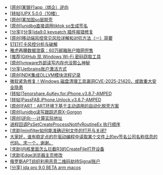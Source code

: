 + [[原创]某银行app（绑企）逆向](https://bbs.kanxue.com/thread-285685.htm)
+ [[转帖]UPX 5.0.0（10楼）](https://bbs.kanxue.com/thread-279367.htm)
+ [[原创]某加固so层脱壳](https://bbs.kanxue.com/thread-285539.htm)
+ [[原创]unidbg直接调用tiktok so生成签名](https://bbs.kanxue.com/thread-285623.htm)
+ [[分享][分享]ida9.0 keypatch 插件报错修复](https://bbs.kanxue.com/thread-282852.htm)
+ [[原创]移动端风控常见风险详解和对抗方法（一）简要](https://bbs.kanxue.com/thread-285693.htm)
+ [钉钉打卡风控分析与破解](https://bbs.kanxue.com/thread-276154.htm)
+ [雅虎再曝数据泄露：60万邮箱账户暗网兜售](https://bbs.kanxue.com/thread-285667.htm)
+ [[推荐]GitHub 现 Windows Wi-Fi 密码窃取工具](https://bbs.kanxue.com/thread-285690.htm)
+ [[原创]vmware外部读写内存也没那么神秘](https://bbs.kanxue.com/thread-284956.htm)
+ [[分享]Jetbrains账户激活方式](https://bbs.kanxue.com/thread-284298.htm)
+ [[原创]NDK集成OLLVM模块流程记录](https://bbs.kanxue.com/thread-277728.htm)
+ [微软紧急修复！Windows 磁盘清理工具漏洞CVE-2025-21420，或致重大安全隐患](https://bbs.kanxue.com/thread-285677.htm)
+ [[转帖]Tenorshare.4uKey.for.iPhone.v3.8.7-AMPED](https://bbs.kanxue.com/thread-285695.htm)
+ [[转帖]PassFAB.iPhone.Unlock.v3.8.7-AMPED](https://bbs.kanxue.com/thread-285694.htm)
+ [[原创]FART：ART环境下基于主动调用的自动化脱壳方案](https://bbs.kanxue.com/thread-252630.htm)
+ [[原创]unidbg读写跟踪还原X-Gorgon](https://bbs.kanxue.com/thread-285586.htm)
+ [[原创]逆向---计算实际地址](https://bbs.kanxue.com/thread-285696.htm)
+ [进程回调PsSetCreateProcessNotifyRoutineEx 执行顺序](https://bbs.kanxue.com/thread-283843.htm)
+ [[求助]minifilter如何能准确识别文件的打开与关闭?](https://bbs.kanxue.com/thread-284135.htm)
+ [大家好，谁有稳定点的在驱动编程中读取某个文件上的ev签名公司名称信息的代码。求一个，谢谢。](https://bbs.kanxue.com/thread-284807.htm)
+ [[求助]内核里面怎么拦截R3的CreateFile打开设备](https://bbs.kanxue.com/thread-282585.htm)
+ [[求助]Edge浏览器主页修改](https://bbs.kanxue.com/thread-285575.htm)
+ [俄罗斯APT组织利用恶意二维码劫持Signal账户](https://bbs.kanxue.com/thread-285697.htm)
+ [[分享] ida pro 9.0 BETA arm macos](https://bbs.kanxue.com/thread-282837.htm)
